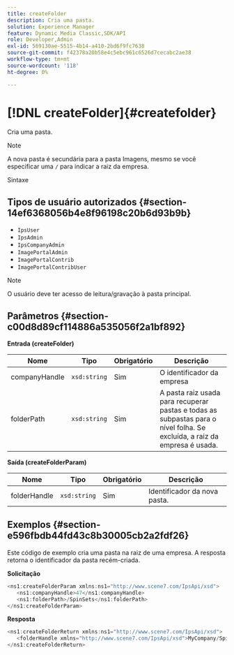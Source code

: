 ```yaml
---
title: createFolder
description: Cria uma pasta.
solution: Experience Manager
feature: Dynamic Media Classic,SDK/API
role: Developer,Admin
exl-id: 569130ae-5515-4b14-a410-2bd6f9fc7638
source-git-commit: f42378a20b58e4c5ebc961c6526d7cecabc2ae38
workflow-type: tm+mt
source-wordcount: '118'
ht-degree: 0%

---
```


# [!DNL createFolder]{#createfolder}

Cria uma pasta.

>[!NOTE]
>
>A nova pasta é secundária para a pasta Imagens, mesmo se você especificar uma `/` para indicar a raiz da empresa.

Sintaxe

## Tipos de usuário autorizados {#section-14ef6368056b4e8f96198c20b6d93b9b}

* `IpsUser`
* `IpsAdmin`
* `IpsCompanyAdmin`
* `ImagePortalAdmin`
* `ImagePortalContrib`
* `ImagePortalContribUser`

>[!NOTE]
>
>O usuário deve ter acesso de leitura/gravação à pasta principal.

## Parâmetros {#section-c00d8d89cf114886a535056f2a1bf892}

**Entrada (createFolder)**

| Nome | Tipo | Obrigatório | Descrição |
|---|---|---|---|
| companyHandle | `xsd:string` | Sim | O identificador da empresa |
| folderPath | `xsd:string` | Sim | A pasta raiz usada para recuperar pastas e todas as subpastas para o nível folha. Se excluída, a raiz da empresa é usada. |

**Saída (createFolderParam)**

| Nome | Tipo | Obrigatório | Descrição |
|---|---|---|---|
| folderHandle | `xsd:string` | Sim | Identificador da nova pasta. |

## Exemplos {#section-e596fbdb44fd43c8b30005cb2a2fdf26}

Este código de exemplo cria uma pasta na raiz de uma empresa. A resposta retorna o identificador da pasta recém-criada.

**Solicitação**

```java
<ns1:createFolderParam xmlns:ns1="http://www.scene7.com/IpsApi/xsd">
   <ns1:companyHandle>47</ns1:companyHandle>
   <ns1:folderPath>/SpinSets</ns1:folderPath>
</ns1:createFolderParam>
```

**Resposta**

```java
<ns1:createFolderReturn xmlns:ns1="http://www.scene7.com/IpsApi/xsd">
   <folderHandle xmlns="http://www.scene7.com/IpsApi/xsd">MyCompany/SpinSets/</folderHandle>
</ns1:createFolderReturn>
```
